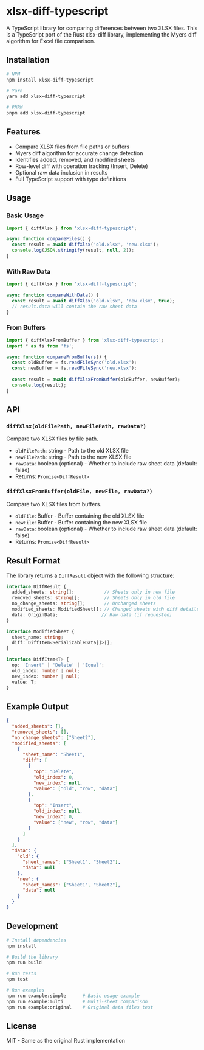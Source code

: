 # xlsx-diff-typescript

A TypeScript library for comparing differences between two XLSX files. This is a TypeScript port of the Rust xlsx-diff library, implementing the Myers diff algorithm for Excel file comparison.

## Installation

```bash
# NPM
npm install xlsx-diff-typescript

# Yarn  
yarn add xlsx-diff-typescript

# PNPM
pnpm add xlsx-diff-typescript
```

## Features

- Compare XLSX files from file paths or buffers
- Myers diff algorithm for accurate change detection
- Identifies added, removed, and modified sheets
- Row-level diff with operation tracking (Insert, Delete)
- Optional raw data inclusion in results
- Full TypeScript support with type definitions

## Usage

### Basic Usage

```typescript
import { diffXlsx } from 'xlsx-diff-typescript';

async function compareFiles() {
  const result = await diffXlsx('old.xlsx', 'new.xlsx');
  console.log(JSON.stringify(result, null, 2));
}
```

### With Raw Data

```typescript
import { diffXlsx } from 'xlsx-diff-typescript';

async function compareWithData() {
  const result = await diffXlsx('old.xlsx', 'new.xlsx', true);
  // result.data will contain the raw sheet data
}
```

### From Buffers

```typescript
import { diffXlsxFromBuffer } from 'xlsx-diff-typescript';
import * as fs from 'fs';

async function compareFromBuffers() {
  const oldBuffer = fs.readFileSync('old.xlsx');
  const newBuffer = fs.readFileSync('new.xlsx');
  
  const result = await diffXlsxFromBuffer(oldBuffer, newBuffer);
  console.log(result);
}
```

## API

### `diffXlsx(oldFilePath, newFilePath, rawData?)`

Compare two XLSX files by file path.

- `oldFilePath`: string - Path to the old XLSX file
- `newFilePath`: string - Path to the new XLSX file
- `rawData`: boolean (optional) - Whether to include raw sheet data (default: false)
- Returns: `Promise<DiffResult>`

### `diffXlsxFromBuffer(oldFile, newFile, rawData?)`

Compare two XLSX files from buffers.

- `oldFile`: Buffer - Buffer containing the old XLSX file
- `newFile`: Buffer - Buffer containing the new XLSX file  
- `rawData`: boolean (optional) - Whether to include raw sheet data (default: false)
- Returns: `Promise<DiffResult>`

## Result Format

The library returns a `DiffResult` object with the following structure:

```typescript
interface DiffResult {
  added_sheets: string[];           // Sheets only in new file
  removed_sheets: string[];         // Sheets only in old file
  no_change_sheets: string[];       // Unchanged sheets
  modified_sheets: ModifiedSheet[]; // Changed sheets with diff details
  data: OriginData;                // Raw data (if requested)
}

interface ModifiedSheet {
  sheet_name: string;
  diff: DiffItem<SerializableData[]>[];
}

interface DiffItem<T> {
  op: 'Insert' | 'Delete' | 'Equal';
  old_index: number | null;
  new_index: number | null;
  value: T;
}
```

## Example Output

```json
{
  "added_sheets": [],
  "removed_sheets": [],
  "no_change_sheets": ["Sheet2"],
  "modified_sheets": [
    {
      "sheet_name": "Sheet1",
      "diff": [
        {
          "op": "Delete",
          "old_index": 0,
          "new_index": null,
          "value": ["old", "row", "data"]
        },
        {
          "op": "Insert",
          "old_index": null,
          "new_index": 0,
          "value": ["new", "row", "data"]
        }
      ]
    }
  ],
  "data": {
    "old": {
      "sheet_names": ["Sheet1", "Sheet2"],
      "data": null
    },
    "new": {
      "sheet_names": ["Sheet1", "Sheet2"],
      "data": null
    }
  }
}
```

## Development

```bash
# Install dependencies
npm install

# Build the library
npm run build

# Run tests
npm test

# Run examples
npm run example:simple      # Basic usage example
npm run example:multi       # Multi-sheet comparison  
npm run example:original    # Original data files test
```

## License

MIT - Same as the original Rust implementation